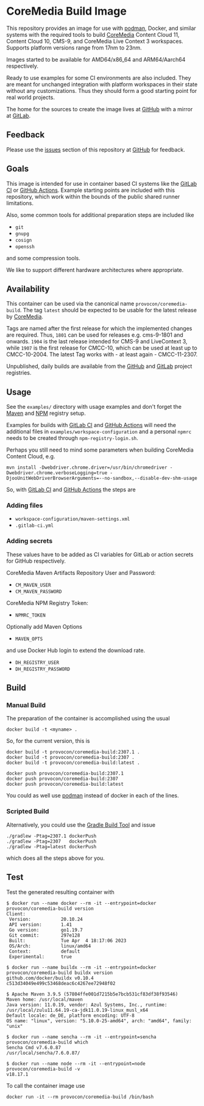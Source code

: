 # CoreMedia Build Image

This repository provides an image for use with [podman][podman], Docker, and
similar systems with the required tools to build [CoreMedia][coremedia] Content
Cloud 11, Content Cloud 10, CMS-9, and CoreMedia Live Context 3 workspaces.
Supports platform versions range from 17nm to 23nm.

Images started to be available for AMD64/x86_64 and ARM64/Aarch64 respectively.

Ready to use examples for some CI environments are also included. They are
meant for unchanged integration with platform workspaces in their state without
any customizations. Thus they should form a good starting point for real world
projects.

The home for the sources to create the image lives at [GitHub][github] with a
mirror at [GitLab][gitlab].


## Feedback

Please use the [issues][issues] section of this repository at [GitHub][github]
for feedback.


## Goals

This image is intended for use in container based CI systems like the
[GitLab CI][gitlabci] or [GitHub Actions][actions]. Example starting points are
included with this repository, which work within the bounds of the public
shared runner limitations.

Also, some common tools for additional preparation steps are included like

* `git`
* `gnupg`
* `cosign`
* `openssh`

and some compression tools.

We like to support different hardware architectures where appropriate.


## Availability

This container can be used via the canonical name `provocon/coremedia-build`.
The tag `latest` should be expected to be usable for the latest release by
[CoreMedia][coremedia].

Tags are named after the first release for which the implemented changes are
required. Thus, `1801` can be used for releases e.g. cms-9-1801 and onwards.
`1904` is the last release intended for CMS-9 and LiveContext 3, while `1907`
is the first release for CMCC-10, which can be used at least up to CMCC-10-2004.
The latest Tag works with - at least again - CMCC-11-2307.

Unpublished, daily builds are available from the [GitHub][github] and
[GitLab][gitlab] project registries.


## Usage

See the `examples/` directory with usage examples and don't forget the
[Maven][maven] and [NPM][npm] registry setup.

Examples for builds with [GitLab CI][gitlabci] and [GitHub Actions][actions]
will need the additional files in `examples/workspace-configuration` and
a personal `npmrc` needs to be created through `npm-registry-login.sh`.

Perhaps you still need to mind some parameters when building CoreMedia Content
Cloud, e.g.

```
mvn install -Dwebdriver.chrome.driver=/usr/bin/chromedriver -Dwebdriver.chrome.verboseLogging=true -DjooUnitWebDriverBrowserArguments=--no-sandbox,--disable-dev-shm-usage
```

So, with [GitLab CI][gitlabci] and [GitHub Actions][actions] the steps are

### Adding files

* `workspace-configuration/maven-settings.xml`
* `.gitlab-ci.yml`

### Adding secrets

These values have to be added as CI variables for GitLab or action secrets for
GitHub respectively.

CoreMedia Maven Artifacts Repository User and Password:

* `CM_MAVEN_USER`
* `CM_MAVEN_PASSWORD`

CoreMedia NPM Registry Token:

* `NPMRC_TOKEN`

Optionally add Maven Options

* `MAVEN_OPTS`

and use Docker Hub login to extend the download rate.

* `DH_REGISTRY_USER`
* `DH_REGISTRY_PASSWORD`


## Build

### Manual Build

The preparation of the container is accomplished using the usual

```
docker build -t <myname> .
```

So, for the current version, this is

```
docker build -t provocon/coremedia-build:2307.1 .
docker build -t provocon/coremedia-build:2307 .
docker build -t provocon/coremedia-build:latest .
```

```
docker push provocon/coremedia-build:2307.1
docker push provocon/coremedia-build:2307
docker push provocon/coremedia-build:latest
```

You could as well use [podman][podman] instead of docker in each of the lines.


### Scripted Build

Alternatively, you could use the [Gradle Build Tool][gradle] and issue

```
./gradlew -Ptag=2307.1 dockerPush
./gradlew -Ptag=2307   dockerPush
./gradlew -Ptag=latest dockerPush
```

which does all the steps above for you.


## Test

Test the generated resulting container with

```
$ docker run --name docker --rm -it --entrypoint=docker provocon/coremedia-build version
Client:
 Version:           20.10.24
 API version:       1.41
 Go version:        go1.19.7
 Git commit:        297e128
 Built:             Tue Apr  4 18:17:06 2023
 OS/Arch:           linux/amd64
 Context:           default
 Experimental:      true
```

```
$ docker run --name buildx --rm -it --entrypoint=docker provocon/coremedia-build buildx version
github.com/docker/buildx v0.10.4 c513d34049e499c53468deac6c4267ee72948f02
```

```
$ Apache Maven 3.9.5 (57804ffe001d7215b5e7bcb531cf83df38f93546)
Maven home: /usr/local/maven
Java version: 11.0.19, vendor: Azul Systems, Inc., runtime: /usr/local/zulu11.64.19-ca-jdk11.0.19-linux_musl_x64
Default locale: de_DE, platform encoding: UTF-8
OS name: "linux", version: "5.10.0-25-amd64", arch: "amd64", family: "unix"
```

```
$ docker run --name sencha --rm -it --entrypoint=sencha provocon/coremedia-build which
Sencha Cmd v7.6.0.87
/usr/local/sencha/7.6.0.87/
```

```
$ docker run --name node --rm -it --entrypoint=node provocon/coremedia-build -v
v18.17.1
```

To call the container image use

```
docker run -it --rm provocon/coremedia-build /bin/bash
```

[sencha]: https://www.sencha.com/products/extjs/cmd-download/
[coremedia]: http://www.coremedia.com/
[maven]: https://maven.apache.org/
[gradle]: https://gradle.org/
[npm]: https://www.npmjs.com/
[gitlabci]: https://docs.gitlab.com/ee/ci/
[actions]: https://github.com/features/actions
[podman]: https://podman.io/
[dockerhub]: https://hub.docker.com/
[issues]: https://github.com/provocon/coremedia-build-docker/issues
[github]: https://github.com/provocon/coremedia-build-docker
[gitlab]: https://gitlab.com/provocon/coremedia-build-docker
